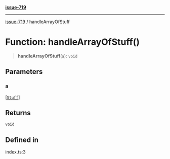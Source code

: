 [**issue-719**](../README.md)

***

[issue-719](../README.md) / handleArrayOfStuff

# Function: handleArrayOfStuff()

> **handleArrayOfStuff**(`a`): `void`

## Parameters

### a

[[`Stuff`](../type-aliases/Stuff.md)]

## Returns

`void`

## Defined in

index.ts:3
